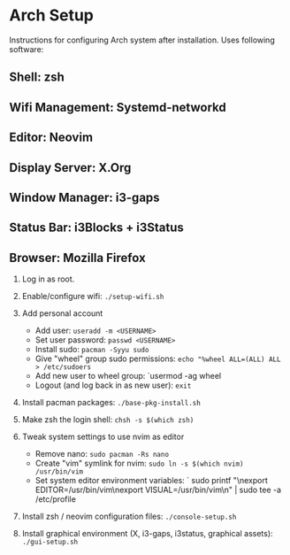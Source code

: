 # Arch Setup

Instructions for configuring Arch system after installation.
Uses following software:

## Shell:           zsh
## Wifi Management: Systemd-networkd
## Editor:          Neovim
## Display Server:  X.Org
## Window Manager:  i3-gaps
## Status Bar:      i3Blocks + i3Status
## Browser:         Mozilla Firefox

1.  Log in as root.

2.  Enable/configure wifi:  `./setup-wifi.sh`

3.  Add personal account
    *   Add user:   `useradd -m <USERNAME>`
    *   Set user password:  `passwd <USERNAME>`
    *   Install sudo:   `pacman -Syyu sudo`
    *   Give "wheel" group sudo permissions:    `echo "%wheel ALL=(ALL) ALL > /etc/sudoers`
    *   Add new user to wheel group:    `usermod -ag wheel <USERNAME>
    *   Logout (and log back in as new user): `exit`


4.  Install pacman packages:    `./base-pkg-install.sh`

4.  Make zsh the login shell:   `chsh -s $(which zsh)`

5.  Tweak system settings to use nvim as editor
    *   Remove nano:    `sudo pacman -Rs nano`
    *   Create "vim" symlink for nvim:  `sudo ln -s $(which nvim) /usr/bin/vim`
    *   Set system editor environment variables:    ` sudo printf "\nexport EDITOR=/usr/bin/vim\nexport VISUAL=/usr/bin/vim\n" | sudo tee -a /etc/profile

6.  Install zsh / neovim configuration files:   `./console-setup.sh`

7.  Install graphical environment (X, i3-gaps, i3status, graphical assets): `./gui-setup.sh`



